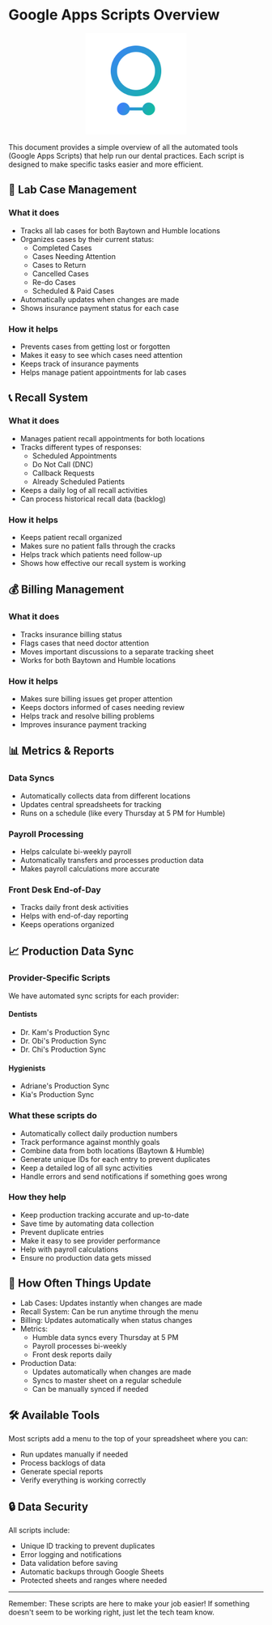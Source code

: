 <!-- === WATCHER HEADER START === -->
<!-- File: google-app-scripts/overview.md -->
<!-- Managed by file watcher -->
<!-- === WATCHER HEADER END === -->
# Google Apps Scripts Overview

<p align="center">
  <img src="./logo.svg" alt="Unified Dental Scripts Logo" width="200" height="200">
</p>

This document provides a simple overview of all the automated tools (Google Apps Scripts) that help run our dental practices. Each script is designed to make specific tasks easier and more efficient.

## 🦷 Lab Case Management

### What it does
- Tracks all lab cases for both Baytown and Humble locations
- Organizes cases by their current status:
  - Completed Cases
  - Cases Needing Attention
  - Cases to Return
  - Cancelled Cases
  - Re-do Cases
  - Scheduled & Paid Cases
- Automatically updates when changes are made
- Shows insurance payment status for each case

### How it helps
- Prevents cases from getting lost or forgotten
- Makes it easy to see which cases need attention
- Keeps track of insurance payments
- Helps manage patient appointments for lab cases

## 📞 Recall System

### What it does
- Manages patient recall appointments for both locations
- Tracks different types of responses:
  - Scheduled Appointments
  - Do Not Call (DNC)
  - Callback Requests
  - Already Scheduled Patients
- Keeps a daily log of all recall activities
- Can process historical recall data (backlog)

### How it helps
- Keeps patient recall organized
- Makes sure no patient falls through the cracks
- Helps track which patients need follow-up
- Shows how effective our recall system is working

## 💰 Billing Management

### What it does
- Tracks insurance billing status
- Flags cases that need doctor attention
- Moves important discussions to a separate tracking sheet
- Works for both Baytown and Humble locations

### How it helps
- Makes sure billing issues get proper attention
- Keeps doctors informed of cases needing review
- Helps track and resolve billing problems
- Improves insurance payment tracking

## 📊 Metrics & Reports

### Data Syncs
- Automatically collects data from different locations
- Updates central spreadsheets for tracking
- Runs on a schedule (like every Thursday at 5 PM for Humble)

### Payroll Processing
- Helps calculate bi-weekly payroll
- Automatically transfers and processes production data
- Makes payroll calculations more accurate

### Front Desk End-of-Day
- Tracks daily front desk activities
- Helps with end-of-day reporting
- Keeps operations organized

## 📈 Production Data Sync

### Provider-Specific Scripts
We have automated sync scripts for each provider:

#### Dentists
- Dr. Kam's Production Sync
- Dr. Obi's Production Sync
- Dr. Chi's Production Sync

#### Hygienists
- Adriane's Production Sync
- Kia's Production Sync

### What these scripts do
- Automatically collect daily production numbers
- Track performance against monthly goals
- Combine data from both locations (Baytown & Humble)
- Generate unique IDs for each entry to prevent duplicates
- Keep a detailed log of all sync activities
- Handle errors and send notifications if something goes wrong

### How they help
- Keep production tracking accurate and up-to-date
- Save time by automating data collection
- Prevent duplicate entries
- Make it easy to see provider performance
- Help with payroll calculations
- Ensure no production data gets missed

## 🔄 How Often Things Update

- Lab Cases: Updates instantly when changes are made
- Recall System: Can be run anytime through the menu
- Billing: Updates automatically when status changes
- Metrics: 
  - Humble data syncs every Thursday at 5 PM
  - Payroll processes bi-weekly
  - Front desk reports daily
- Production Data:
  - Updates automatically when changes are made
  - Syncs to master sheet on a regular schedule
  - Can be manually synced if needed

## 🛠 Available Tools

Most scripts add a menu to the top of your spreadsheet where you can:
- Run updates manually if needed
- Process backlogs of data
- Generate special reports
- Verify everything is working correctly

## 🔒 Data Security

All scripts include:
- Unique ID tracking to prevent duplicates
- Error logging and notifications
- Data validation before saving
- Automatic backups through Google Sheets
- Protected sheets and ranges where needed

---

Remember: These scripts are here to make your job easier! If something doesn't seem to be working right, just let the tech team know. 
